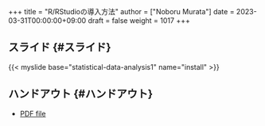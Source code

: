 +++
title = "R/RStudioの導入方法"
author = ["Noboru Murata"]
date = 2023-03-31T00:00:00+09:00
draft = false
weight = 1017
+++

## スライド {#スライド}

{{< myslide base="statistical-data-analysis1" name="install" >}}


## ハンドアウト {#ハンドアウト}

-   [PDF file](https://noboru-murata.github.io/statistical-data-analysis1/pdfs/install.pdf)
